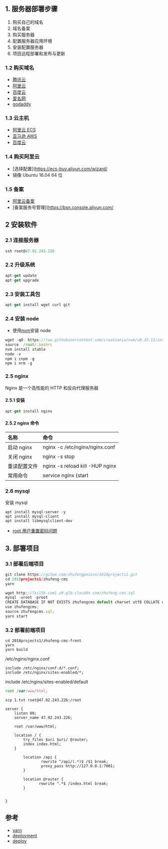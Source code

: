  ## 1\. 服务器部署步骤 

1. 购买自己的域名
2. 域名备案
3. 购买服务器
4. 配置服务器应用环境
5. 安装配置服务器
6. 项目远程部署和发布与更新

 ### 1.2 购买域名 

* [腾讯云](https://dnspod.cloud.tencent.com/)
* [阿里云](https://wanwang.aliyun.com/)
* [百度云](https://cloud.baidu.com/product/bcd.html)
* [爱名网](https://www.22.cn/)
* [godaddy](https://sg.godaddy.com/)

 ### 1.3 云主机 

* [阿里云 ECS](https://www.aliyun.com/)
* [亚马逊 AWS](https://aws.amazon.com/cn/)
* [百度云](https://cloud.baidu.com/)

 ### 1.4 购买阿里云 

 * [选择配置](https://ecs-buy.aliyun.com/wizard/
* 镜像 Ubuntu 16.04 64 位

 ### 1.5 备案 

* [阿里云备案](https://beian.aliyun.com)
 * [备案服务号管理](https://bsn.console.aliyun.com/

 ## 2 安装软件 

 ### 2.1 连接服务器 

```javascript
ssh root@47.92.243.226
```

 ### 2.2 升级系统 

```javascript
apt-get update
apt-get upgrade
```

 ### 2.3 安装工具包 

```javascript
apt-get install wget curl git
```

 ### 2.4 安装 node 

* 使用[nvm](https://github.com/creationix/nvm/blob/master/README.md)安装 node

```javascript
wget -qO- https://raw.githubusercontent.com/creationix/nvm/v0.33.11/install.sh | bash
source  /root/.bashrc
nvm install stable
node -v
npm i cnpm -g
npm i nrm -g
```

 ### 2.5 nginx 

Nginx 是一个高性能的 HTTP 和反向代理服务器

 #### 2.5.1 安装 

```javascript
apt-get install nginx
```

 #### 2.5.2 nginx 命令 

|名称|命令|
|:---|:---|
|启动 nginx|nginx -c /etc/nginx/nginx.conf|
|关闭 nginx|nginx -s stop|
|重读配置文件|nginx -s reload kill -HUP nginx|
|常用命令|service nginx {start|stop|status|restart|reload|configtest|}|

 ### 2.6 mysql 

安装 mysql

```
apt install mysql-server -y
apt install mysql-client
apt install libmysqlclient-dev
```

* [root 用户重置密码问题](https://www.cnblogs.com/roadofstudy/p/7446690.html)

 ## 3\. 部署项目 

 ### 3.1 部署后端项目 

```javascript
git clone https://gitee.com/zhufengpeixun/2018projects1.git
cd 2018projects1/zhufeng-cms
yarn

wget http://7xil5b.com1.z0.glb.clouddn.com/zhufeng-cms.sql
mysql -uroot -proot
CREATE DATABASE IF NOT EXISTS zhufengcms default charset utf8 COLLATE utf8_general_ci;
use zhufengcms;
source zhufengcms.sql;
yarn start
```

 ### 3.2 部署前端项目 

```
cd 2018projects1/zhufeng-cms-front
yarn
yarn build

```

/etc/nginx/nginx.conf

```
include /etc/nginx/conf.d/*.conf;
include /etc/nginx/sites-enabled/*;
```

include /etc/nginx/sites-enabled/default

```javascript
root /var/www/html;
```

```
scp 1.txt root@47.92.243.226:/root

server {
    listen 80;
    server_name 47.92.243.226;

    root /var/www/html;

    location / {
        try_files $uri $uri/ @router;
        index index.html;
    }

        location /api {
                rewrite ^/api/(.*)$ /$1 break;
                proxy_pass http://127.0.0.1:7001;
        }

        location @router {
               rewrite ^.*$ /index.html break;
        }


}
```

 ## 参考 

* [yarn](https://yarn.bootcss.com/docs/usage/)
* [deployment](https://eggjs.org/zh-cn/core/deployment.html)
* [deploy](https://umijs.org/zh/guide/deploy.html)